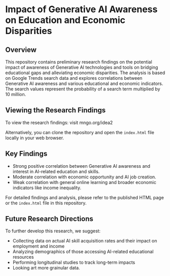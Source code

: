 # Impact of Generative AI Awareness on Education and Economic Disparities

## Overview

This repository contains preliminary research findings on the potential impact of awareness of Generative AI technologies and tools on bridging educational gaps and alleviating economic disparities. The analysis is based on Google Trends search data and explores correlations between Generative AI awareness and various educational and economic indicators. The search values represent the probability of a search term multiplied by 10 million.

## Viewing the Research Findings

To view the research findings: visit mngo.org/idea2

Alternatively, you can clone the repository and open the `index.html` file locally in your web browser.

## Key Findings

- Strong positive correlation between Generative AI awareness and interest in AI-related education and skills.
- Moderate correlation with economic opportunity and AI job creation.
- Weak correlation with general online learning and broader economic indicators like income inequality.

For detailed findings and analysis, please refer to the published HTML page or the `index.html` file in this repository.

## Future Research Directions

To further develop this research, we suggest:

- Collecting data on actual AI skill acquisition rates and their impact on employment and income
- Analyzing demographics of those accessing AI-related educational resources
- Performing longitudinal studies to track long-term impacts
- Looking art more grainular data. 
